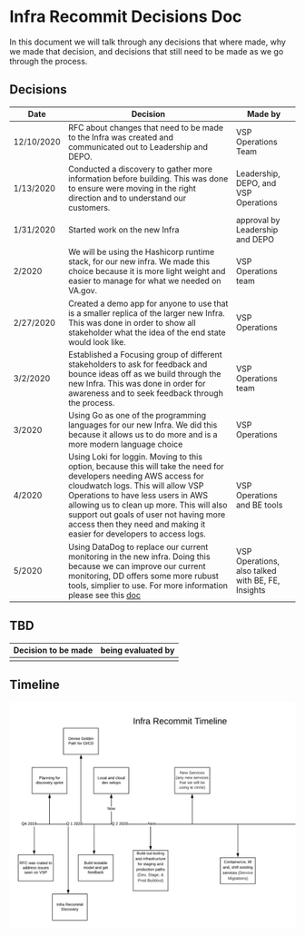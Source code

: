# Infra Recommit Decisions Doc

In this document we will talk through any decisions that where made, why we made that decision, and decisions that still need to be made as we go through the process. 


##  Decisions

| Date      | Decision            | Made by |
| --------- | ------------------------------------------------------------ | --------------------------- |
| 12/10/2020 | RFC about changes that need to be made to the Infra was created and communicated out to Leadership and DEPO. |  VSP Operations Team |
|1/13/2020 |  Conducted a discovery to gather more information before building. This was done to ensure were moving in the right direction and to understand our customers.| Leadership, DEPO, and VSP Operations |
|1/31/2020 | Started work on the new Infra |  approval by Leadership and DEPO|
|2/2020 | We will be using the Hashicorp runtime stack, for our new infra. We made this choice because it is more light weight and easier to manage for what we needed on VA.gov.  | VSP Operations team|
|2/27/2020 | Created a demo app for anyone to use that is a smaller replica of the larger new Infra. This was done in order to show all stakeholder what the idea of the end state would look like. | VSP Operations|
|3/2/2020 | Established a Focusing group of different stakeholders to ask for feedback and bounce ideas off as we build through the new Infra. This was done in order for awareness and to seek feedback through the process. | VSP Operations team| 
|3/2020 | Using Go as one of the programming languages for our new Infra. We did this because it allows us to do more and is a more modern language choice | VSP Operations |
|4/2020 | Using Loki for loggin. Moving to this option, because this will take the need for developers needing AWS access for  cloudwatch logs. This will allow VSP Operations to have less users in AWS allowing us to clean up more. This will also support out goals of user not having  more access then they need and making it easier for developers to access logs.| VSP Operations and BE tools |
|5/2020 | Using DataDog to replace our current monitoring in the new infra. Doing this because we can  improve our current monitoring, DD offers some more rubust tools, simplier to use. For more information please see this [doc](https://github.com/department-of-veterans-affairs/va.gov-team/blob/95c5e1c6dc3df0ee58f27bed67955732cfb17f47/platform/engineering/design-docs/2020-04-30-datadog.md)| VSP Operations, also talked with BE, FE, Insights |




## TBD
| Decision  to be made                                 | being evaluated by   |
| ------------------------------------------------------------ | --------------------------- |
|  |  |


## Timeline
![timeline for Ifra recommit](https://github.com/department-of-veterans-affairs/va.gov-team/blob/master/products/platform/infrastructure_recommit/images/infra_recommit_timeline.png)


